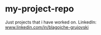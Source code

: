# my-project-repo

Just projects that i have worked on.
LinkedIn: www.linkedin.com/in/blagojche-grujovski
